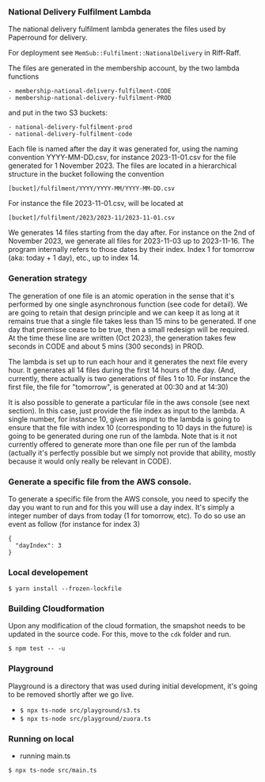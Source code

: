 
### National Delivery Fulfilment Lambda

The national delivery fulfilment lambda generates the files used by Paperround for delivery.

For deployment see `MemSub::Fulfilment::NationalDelivery` in Riff-Raff.

The files are generated in the membership account, by the two lambda functions

```
- membership-national-delivery-fulfilment-CODE
- membership-national-delivery-fulfilment-PROD
```


and put in the two S3 buckets:

```
- national-delivery-fulfilment-prod
- national-delivery-fulfilment-code
```

Each file is named after the day it was generated for, using the naming convention YYYY-MM-DD.csv, for instance 2023-11-01.csv for the file generated for 1 November 2023. The files are located in a hierarchical structure in the bucket following the convention

```
[bucket]/fulfilment/YYYY/YYYY-MM/YYYY-MM-DD.csv
```

For instance the file 2023-11-01.csv, will be located at

```
[bucket]/fulfilment/2023/2023-11/2023-11-01.csv
```

We generates 14 files starting from the day after. For instance on the 2nd of November 2023, we generate all files for 2023-11-03 up to 2023-11-16. The program internally refers to those dates by their index. Index 1 for tomorrow (aka: today + 1 day), etc., up to index 14.

### Generation strategy

The generation of one file is an atomic operation in the sense that it's performed by one single asynchronous function (see code for detail). We are going to retain that design principle and we can keep it as long at it remains true that a single file takes less than 15 mins to be generated. If one day that premisse cease to be true, then a small redesign will be required. At the time these line are written (Oct 2023), the generation takes few seconds in CODE and about 5 mins (300 seconds) in PROD.

The lambda is set up to run each hour and it generates the next file every hour. It generates all 14 files during the first 14 hours of the day. (And, currently, there actually is two generations of files 1 to 10. For instance the first file, the file for "tomorrow", is generated at 00:30 and at 14:30)

It is also possible to generate a particular file in the aws console (see next section). In this case, just provide the file index as input to the lambda. A single number, for instance 10, given as imput to the lambda is going to ensure that the file with index 10 (corresponding to 10 days in the future) is going to be generated during one run of the lambda. Note that is it not currently offered to generate more than one file per run of the lambda (actually it's perfectly possible but we simply not provide that ability, mostly because it would only really be relevant in CODE).

### Generate a specific file from the AWS console.

To generate a specific file from the AWS console, you need to specify the day you want to run and for this you will use a day index. It's simply a integer number of days from today (1 for tomorrow, etc). To do so use an event as follow (for instance for index 3)

```
{
  "dayIndex": 3
}
```

### Local developement

```
$ yarn install --frozen-lockfile
```

### Building Cloudformation

Upon any modification of the cloud formation, the smapshot needs to be updated in the source code. For this, move to the `cdk` folder and run.

```
$ npm test -- -u
```

### Playground

Playground is a directory that was used during initial development, it's going to be removed shortly after we go live.

- `$ npx ts-node src/playground/s3.ts`
- `$ npx ts-node src/playground/zuora.ts`
  
### Running on local

- running main.ts

```
$ npx ts-node src/main.ts
```
